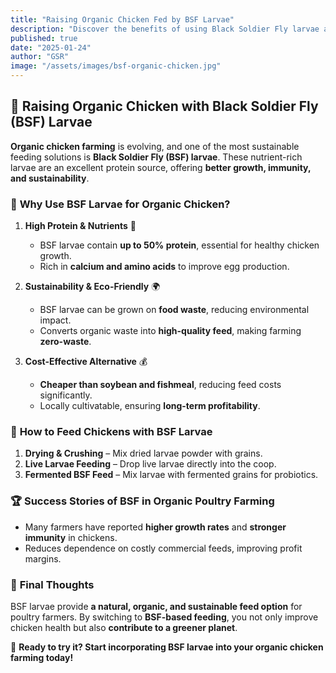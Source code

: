 ```yaml
---
title: "Raising Organic Chicken Fed by BSF Larvae"
description: "Discover the benefits of using Black Soldier Fly larvae as a sustainable, nutrient-rich feed for organic chicken farming."
published: true
date: "2025-01-24"
author: "GSR"
image: "/assets/images/bsf-organic-chicken.jpg"
---
```


## 🐔 Raising Organic Chicken with Black Soldier Fly (BSF) Larvae

**Organic chicken farming** is evolving, and one of the most sustainable feeding solutions is **Black Soldier Fly (BSF) larvae**. These nutrient-rich larvae are an excellent protein source, offering **better growth, immunity, and sustainability**.

### 🌱 **Why Use BSF Larvae for Organic Chicken?**
1. **High Protein & Nutrients** 🥚  
   - BSF larvae contain **up to 50% protein**, essential for healthy chicken growth.
   - Rich in **calcium and amino acids** to improve egg production.

2. **Sustainability & Eco-Friendly** 🌍  
   - BSF larvae can be grown on **food waste**, reducing environmental impact.
   - Converts organic waste into **high-quality feed**, making farming **zero-waste**.

3. **Cost-Effective Alternative** 💰  
   - **Cheaper than soybean and fishmeal**, reducing feed costs significantly.
   - Locally cultivatable, ensuring **long-term profitability**.

### 🏡 **How to Feed Chickens with BSF Larvae**
1. **Drying & Crushing** – Mix dried larvae powder with grains.  
2. **Live Larvae Feeding** – Drop live larvae directly into the coop.  
3. **Fermented BSF Feed** – Mix larvae with fermented grains for probiotics.

### 🏆 **Success Stories of BSF in Organic Poultry Farming**
- Many farmers have reported **higher growth rates** and **stronger immunity** in chickens.
- Reduces dependence on costly commercial feeds, improving profit margins.

### 📢 **Final Thoughts**
BSF larvae provide **a natural, organic, and sustainable feed option** for poultry farmers. By switching to **BSF-based feeding**, you not only improve chicken health but also **contribute to a greener planet**.

🚀 **Ready to try it? Start incorporating BSF larvae into your organic chicken farming today!**